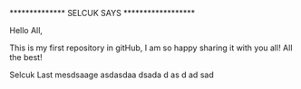 
**************   SELCUK SAYS  ******************

Hello All,

This is my first repository in gitHub, I am so happy sharing it with you all!
All the best!

Selcuk
Last mesdsaage
asdasdaa
dsada
d
as
d
ad
sad
